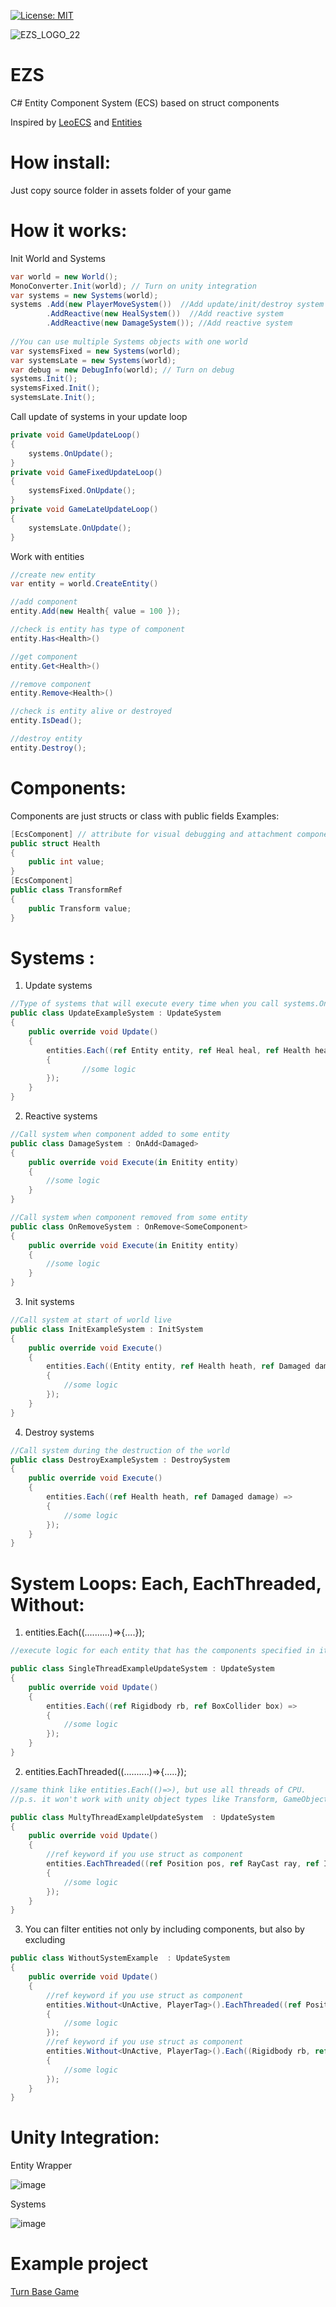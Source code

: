 [![License: MIT](https://img.shields.io/badge/License-MIT-yellow.svg)](https://opensource.org/licenses/MIT)

![EZS_LOGO_22](https://user-images.githubusercontent.com/37613162/113684924-62cd8e80-96ce-11eb-8069-6923d4972dd1.png)
# EZS

C# Entity Component System (ECS) based on struct components

Inspired by [LeoECS](https://github.com/Leopotam/ecs) and [Entities](https://docs.unity3d.com/Packages/com.unity.entities@0.17/manual/index.html)

# How install:
Just copy source folder in assets folder of your game

# How it works:

Init World and Systems
```C#
var world = new World();
MonoConverter.Init(world); // Turn on unity integration
var systems = new Systems(world);
systems .Add(new PlayerMoveSystem())  //Add update/init/destroy system
        .AddReactive(new HealSystem())  //Add reactive system
        .AddReactive(new DamageSystem()); //Add reactive system
        
//You can use multiple Systems objects with one world
var systemsFixed = new Systems(world);
var systemsLate = new Systems(world);
var debug = new DebugInfo(world); // Turn on debug
systems.Init();
systemsFixed.Init();
systemsLate.Init();

```
Call update of systems in your update loop
```C#
private void GameUpdateLoop()
{
    systems.OnUpdate();
}
private void GameFixedUpdateLoop()
{
    systemsFixed.OnUpdate();
}
private void GameLateUpdateLoop()
{
    systemsLate.OnUpdate();
}
```


Work with entities
```C#
//create new entity
var entity = world.CreateEntity()

//add component
entity.Add(new Health{ value = 100 });

//check is entity has type of component
entity.Has<Health>()

//get component
entity.Get<Health>()

//remove component
entity.Remove<Health>()

//check is entity alive or destroyed
entity.IsDead();

//destroy entity
entity.Destroy();
```
# Components:
Components are just structs or class with public fields
Examples:
```C#
[EcsComponent] // attribute for visual debugging and attachment components to entity from inspector
public struct Health 
{ 
    public int value;
}
[EcsComponent]
public class TransformRef
{
    public Transform value;
}
```
# Systems : 

1. Update systems
```C#
//Type of systems that will execute every time when you call systems.OnUpdate();
public class UpdateExampleSystem : UpdateSystem 
{
    public override void Update() 
    {
        entities.Each((ref Entity entity, ref Heal heal, ref Health health) => 
        {
                //some logic
        });
    }
}
```

2. Reactive systems 
```C#
//Call system when component added to some entity
public class DamageSystem : OnAdd<Damaged> 
{
    public override void Execute(in Enitity entity) 
    {
        //some logic
    }
}
```
```C#
//Call system when component removed from some entity
public class OnRemoveSystem : OnRemove<SomeComponent> 
{
    public override void Execute(in Enitity entity) 
    {
        //some logic
    }
}
```

3. Init systems
```C#
//Call system at start of world live
public class InitExampleSystem : InitSystem
{
    public override void Execute() 
    {
        entities.Each((Entity entity, ref Health heath, ref Damaged damage) => 
        {
            //some logic
        });
    }
}
```

4. Destroy systems
```C#
//Call system during the destruction of the world
public class DestroyExampleSystem : DestroySystem
{
    public override void Execute() 
    {
        entities.Each((ref Health heath, ref Damaged damage) => 
        {
            //some logic
        });
    }
}
```
# System Loops: Each, EachThreaded, Without:
1. entities.Each((..........)=>{....});
```C#
//execute logic for each entity that has the components specified in it

public class SingleThreadExampleUpdateSystem : UpdateSystem 
{
    public override void Update() 
    {
        entities.Each((ref Rigidbody rb, ref BoxCollider box) => 
        {
            //some logic
        });
    }
}

```
2. entities.EachThreaded((..........)=>{.....});
```C#
//same think like entities.Each(()=>), but use all threads of CPU.
//p.s. it won't work with unity object types like Transform, GameObject, Rigidbody and others :C

public class MultyThreadExampleUpdateSystem  : UpdateSystem 
{
    public override void Update() 
    {
        //ref keyword if you use struct as component
        entities.EachThreaded((ref Position pos, ref RayCast ray, ref Impact impact, ref CanReflect reflect, ref BossTag tag) => 
        {
            //some logic
        });
    }
}

```
3. You can filter entities not only by including components, but also by excluding
```C#
public class WithoutSystemExample  : UpdateSystem 
{
    public override void Update() 
    {
        //ref keyword if you use struct as component
        entities.Without<UnActive, PlayerTag>().EachThreaded((ref Position pos, ref RayCast ray, ref Impact impact, ref CanReflect reflect, ref BossTag tag) => 
        {
            //some logic
        });
        //ref keyword if you use struct as component
        entities.Without<UnActive, PlayerTag>().Each((Rigidbody rb, ref BoxCollider box) => 
        {
            //some logic
        });
    }
}
```

# Unity Integration:
Entity Wrapper

![image](https://user-images.githubusercontent.com/37613162/168055056-b42cb0d8-a9f5-44e6-bb6d-2f351bdd117c.png)

Systems

![image](https://user-images.githubusercontent.com/37613162/168055250-086ee037-642e-4c0f-a366-2218aeacb189.png)

# Example project
[Turn Base Game](https://github.com/AlexWargon/TurnBasedGameEcs)
